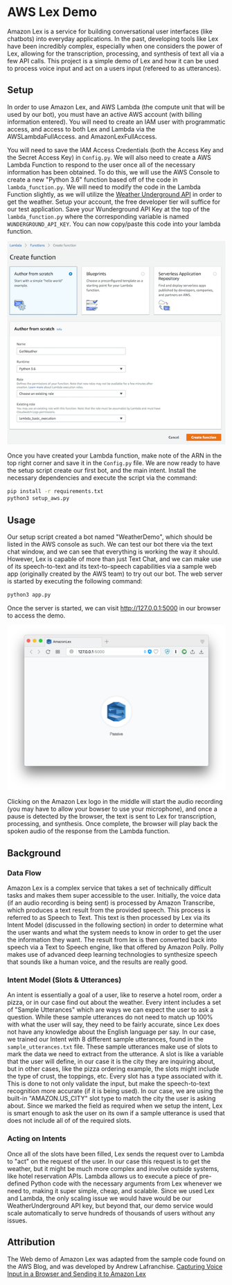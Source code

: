 AWS Lex Demo
============

Amazon Lex is a service for building conversational user interfaces (like chatbots) into everyday applications. In the past, developing tools like Lex have been incredibly complex, especially when one considers the power of Lex, allowing for the transcription, processing, and synthesis of text all via a few API calls. This project is a simple demo of Lex and how it can be used to process voice input and act on a users input (refereed to as utterances).

## Setup
In order to use Amazon Lex, and AWS Lambda (the compute unit that will be used by our bot), you must have an active AWS account (with billing information entered). You will need to create an IAM user with programmatic access, and access to both Lex and Lambda via the AWSLambdaFullAccess. and AmazonLexFullAccess.

You will need to save the IAM Access Credentials (both the Access Key and the Secret Access Key) in `Config.py`. We will also need to create a AWS Lambda Function to respond to the user once all of the necessary information has been obtained. To do this, we will use the AWS Console to create a new "Python 3.6" function based off of the code in `lambda_function.py`. We will need to modify the code in the Lambda Function slightly, as we will utilize the [Weather Underground API](https://www.wunderground.com/weather/api) in order to get the weather. Setup your account, the free developer tier will suffice for our test application. Save your Wunderground API Key at the top of the `lambda_function.py` where the corresponding variable is named `WUNDERGROUND_API_KEY`. You can now copy/paste this code into your lambda function.

![Lambda Function Config](images/lambda_config.png)

Once you have created your Lambda function, make note of the ARN in the top right corner and save it in the `Config.py` file. We are now ready to have the setup script create our first bot, and the main intent. Install the necessary dependencies and execute the script via the command:

```sh
pip install -r requirements.txt
python3 setup_aws.py
```

## Usage
Our setup script created a bot named "WeatherDemo", which should be listed in the AWS console as such. We can test our bot there via the text chat window, and we can see that everything is working the way it should. However, Lex is capable of more than just Text Chat, and we can make use of its speech-to-text and its text-to-speech capabilities via a sample web app (originally created by the AWS team) to try out our bot. The web server is started by executing the following command:

```sh
python3 app.py
```

Once the server is started, we can visit http://127.0.0.1:5000 in our browser to access the demo.

![](images/demo.png)

Clicking on the Amazon Lex logo in the middle will start the audio recording (you may have to allow your bowser to use your microphone), and once a pause is detected by the browser, the text is sent to Lex for transcription, processing, and synthesis. Once complete, the browser will play back the spoken audio of the response from the Lambda function.

## Background
### Data Flow
Amazon Lex is a complex service that takes a set of technically difficult tasks and makes them super accessible to the user. Initially, the voice data (if an audio recording is being sent) is processed by Amazon Transcribe, which produces a text result from the provided speech. This process is referred to as Speech to Text. This text is then processed by Lex via its Intent Model (discussed in the following section) in order to determine what the user wants and what the system needs to know in order to get the user the information they want. The result from lex is then converted back into speech via a Text to Speech engine, like that offered by Amazon Polly. Polly makes use of advanced deep learning technologies to synthesize speech that sounds like a human voice, and the results are really good.

### Intent Model (Slots & Utterances)
An intent is essentially a goal of a user, like to reserve a hotel room, order a pizza, or in our case find out about the weather. Every intent includes a set of "Sample Utterances" which are ways we can expect the user to ask a question. While these sample utterances do not need to match up 100% with what the user will say, they need to be fairly accurate, since Lex does not have any knowledge about the English language per say. In our case, we trained our Intent with 8 different sample utterances, found in the `sample_utterances.txt` file. These sample utterances make use of slots to mark the data we need to extract from the utterance. A slot is like a variable that the user will define, in our case it is the city they are inquiring about, but in other cases, like the pizza ordering example, the slots might include the type of crust, the toppings, etc. Every slot has a type associated with it. This is done to not only validate the input, but make the speech-to-text recognition more accurate (if it is being used). In our case, we are using the built-in "AMAZON.US_CITY" slot type to match the city the user is asking about. Since we marked the field as required when we setup the intent, Lex is smart enough to ask the user on its own if a sample utterance is used that does not include all of of the required slots.

### Acting on Intents
Once all of the slots have been filled, Lex sends the request over to Lambda to "act" on the request of the user. In our case this request is to get the weather, but it might be much more complex and involve outside systems, like hotel reservation APIs. Lambda allows us to execute a piece of pre-defined Python code with the necessary arguments from Lex whenever we need to, making it super simple, cheap, and scalable. Since we used Lex and Lambda, the only scaling issue we would have would be our WeatherUnderground API key, but beyond that, our demo service would scale automatically to serve hundreds of thousands of users without any issues.

## Attribution
The Web demo of Amazon Lex was adapted from the sample code found on the AWS Blog, and was developed by Andrew Lafranchise. [Capturing Voice Input in a Browser and Sending it to Amazon Lex](https://aws.amazon.com/blogs/machine-learning/capturing-voice-input-in-a-browser/)

